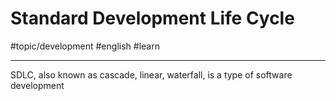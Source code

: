 # Standard Development Life Cycle
#topic/development #english #learn 

---
SDLC, also known as cascade, linear, waterfall, is a type of software development 